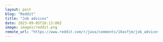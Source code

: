 ```yaml
---
layout: post
blog: "Reddit"
title: "Job advices"
date: 2023-09-05T16:13:00Z
image: images/reddit.png
remote_url: "https://www.reddit.com/r/java/comments/16asfjm/job_advices/"
---
```

